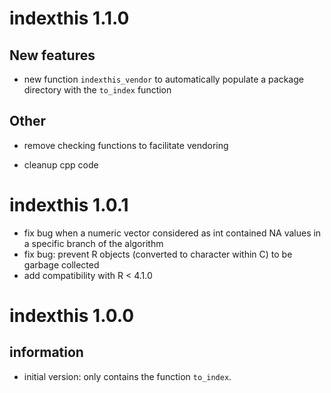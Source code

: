 
# indexthis 1.1.0

## New features

- new function `indexthis_vendor` to automatically populate a package directory with the `to_index` function

## Other

- remove checking functions to facilitate vendoring

- cleanup cpp code

# indexthis 1.0.1

- fix bug when a numeric vector considered as int contained NA values in a specific branch of the algorithm
- fix bug: prevent R objects (converted to character within C) to be garbage collected
- add compatibility with R < 4.1.0

# indexthis 1.0.0

## information

- initial version: only contains the function `to_index`.
